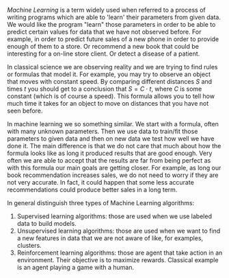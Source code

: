 _Machine Learning_ is a term widely used when referred to a process of writing programs which are
able to 'learn' their parameters from given data. We would like the program "learn" those parameters
in order to be able to predict certain values for data that we have not observed before. For
example, in order to predict future sales of a new phone in order to provide enough of them to a
store. Or recommend a new book that could be interesting for a on-line store client. Or detect a
disease of a patient.

In classical science we are observing reality and we are trying to find rules or formulas that model
it. For example, you may try to observe an object that moves with constant speed. By comparing
different distances $S$ and times $t$ you should get to a conclusion that $S = C \cdot t$, where $C$
is some constant (which is of course a speed). This formula allows you to tell how much time it
takes for an object to move on distances that you have not seen before.

In machine learning we so something similar. We start with a formula, often with many unknown
parameters. Then we use data to train/fit those parameters to given data and then on new data we
test how well we have done it. The main difference is that we do not care that much about how the
formula looks like as long it produced results that are good enough. Very often we are able to
accept that the results are far from being perfect as with this formula our main goals are getting
closer. For example, as long our book recommendation increases sales, we do not need to worry if
they are not very accurate. In fact, it could happen that some less accurate recommendations could
produce better sales in a long term.

In general distinguish three types of Machine Learning algorithms:
1. Supervised learning algorithms: those are used when we use labeled data to build models.
2. Unsupervised learning algorithms: those are used when we want to find a new features in data that
   we are not aware of like, for examples, clusters.
3. Reinforcement learning algorithms: those are agent that take action in an environment. Their
   objective is to maximize rewards. Classical example is an agent playing a game with a human.
   
